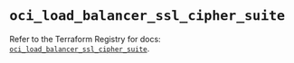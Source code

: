# `oci_load_balancer_ssl_cipher_suite`

Refer to the Terraform Registry for docs: [`oci_load_balancer_ssl_cipher_suite`](https://registry.terraform.io/providers/oracle/oci/7.19.0/docs/resources/load_balancer_ssl_cipher_suite).
